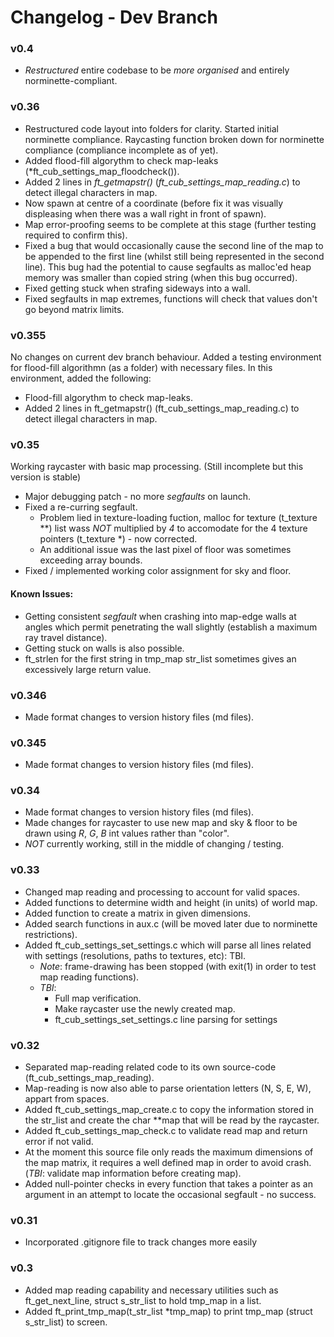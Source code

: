 # Changelog - Dev Branch

### v0.4
* *Restructured* entire codebase to be *more organised* and entirely norminette-compliant. 

### v0.36
* Restructured code layout into folders for clarity. Started initial norminette compliance. Raycasting function broken down for norminette compliance (compliance incomplete as of yet).
* Added flood-fill algorythm to check map-leaks (*ft_cub_settings_map_floodcheck()).
* Added 2 lines in *ft_getmapstr()* (*ft_cub_settings_map_reading.c*) to detect illegal characters in map. 
* Now spawn at centre of a coordinate (before fix it was visually displeasing when there was a wall right in front of spawn).
* Map error-proofing seems to be complete at this stage (further testing required to confirm this).
* Fixed a bug that would occasionally cause the second line of the map to be appended to the first line (whilst still being represented in the second line). This bug had the potential to cause segfaults as malloc'ed heap memory was smaller than copied string (when this bug occurred).
* Fixed getting stuck when strafing sideways into a wall.
* Fixed segfaults in map extremes, functions will check that values don't go beyond matrix limits.

### v0.355
No changes on current dev branch behaviour.
Added a testing environment for flood-fill algorithmn (as a folder) with necessary files.
In this environment, added the following:
* Flood-fill algorythm to check map-leaks.
* Added 2 lines in ft_getmapstr() (ft_cub_settings_map_reading.c) to detect illegal characters in map. 

### v0.35
Working raycaster with basic map processing. (Still incomplete but this version is stable)
* Major debugging patch - no more _segfaults_ on launch.
* Fixed a re-curring segfault.
  - Problem lied in texture-loading fuction, malloc for texture (t_texture **) list wass _NOT_ multiplied by *4* to accomodate for the 4 texture pointers (t_texture *) - now corrected.
  - An additional issue was the last pixel of floor was sometimes exceeding array bounds.
* Fixed / implemented working color assignment for sky and floor.
#### Known Issues:
* Getting consistent _segfault_ when crashing into map-edge walls at angles which permit penetrating the wall slightly (establish a maximum ray travel distance).
* Getting stuck on walls is also possible.
* ft_strlen for the first string in tmp_map str_list sometimes gives an excessively large return value.

### v0.346	
* Made format changes to version history files (md files).

### v0.345	
* Made format changes to version history files (md files).

### v0.34
* Made format changes to version history files (md files).
* Made changes for raycaster to use new map and sky & floor to be drawn using _R_, _G_, _B_ int values rather than "color".
* *NOT* currently working, still in the middle of changing / testing.


### v0.33		
* Changed map reading and processing to account for valid spaces.
* Added functions to determine width and height (in units) of world map.
* Added function to create a matrix in given dimensions.
* Added search functions in aux.c (will be moved later due to norminette restrictions).
* Added ft_cub_settings_set_settings.c which will parse all lines related with settings (resolutions, paths to textures, etc): TBI.
  - *Note*: frame-drawing has been stopped (with exit(1) in order to test map reading functions).
  - *TBI*:
    * Full map verification.
	* Make raycaster use the newly created map.
	* ft_cub_settings_set_settings.c line parsing for settings	

### v0.32		
* Separated map-reading related code to its own source-code (ft_cub_settings_map_reading).
* Map-reading is now also able to parse orientation letters (N, S, E, W), appart from spaces.
* Added ft_cub_settings_map_create.c to copy the information stored in the str_list and create the char **map that will be read by the raycaster.
* Added ft_cub_settings_map_check.c to validate read map and return error if not valid.
* At the moment this source file only reads the maximum dimensions of the map matrix, it requires a well defined map in order to avoid crash.
	(*TBI*: validate map information before creating map).
* Added null-pointer checks in every function that takes a pointer as an argument in an attempt to locate the occasional segfault - no success.

### v0.31		
* Incorporated .gitignore file to track changes more easily

### v0.3		
* Added map reading capability and necessary utilities such as ft_get_next_line, struct s_str_list to hold tmp_map in a list.
* Added ft_print_tmp_map(t_str_list *tmp_map) to print tmp_map (struct s_str_list) to screen.
